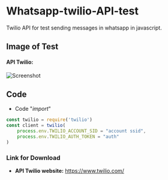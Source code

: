 # Whatsapp-twilio-API-test
Twilio API for test sending messages in whatsapp in javascript.

## Image of Test
#### API Twilio:
![Screenshot](https://user-images.githubusercontent.com/52173525/60467985-8a0c4780-9c2e-11e9-93dd-259806c2c6f1.jpeg)
## Code
- Code "_import_"
```javascript
const twilio = require('twilio')
const client = twilio(
    process.env.TWILIO_ACCOUNT_SID = "account ssid",
    process.env.TWILIO_AUTH_TOKEN = "auth"
)
```
### Link for Download
- **API Twilio website:** https://www.twilio.com/
